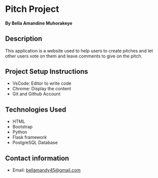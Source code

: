 # Pitch Project
#### By **Bella Amandine Muhorakeye**
## Description
This application is a website used to help users to create pitches and let other users vote on them and leave comments to give on the pitch.
## Project Setup Instructions
* VsCode: Editor to write code
* Chrome: Display the content
* Git and Github Account
## Technologies Used
* HTML
* Bootstrap
* Python
* Flask framework
* PostgreSQL Database
## Contact information
* Email: bellamandy45@gmail.com